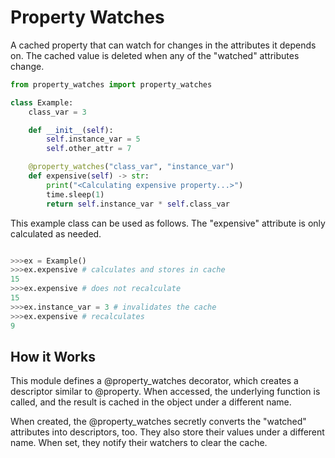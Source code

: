# Property Watches
A cached property that can watch for changes in the attributes it depends on.
The cached value is deleted when any of the "watched" attributes change.


```python
from property_watches import property_watches

class Example:
    class_var = 3

    def __init__(self):
        self.instance_var = 5
        self.other_attr = 7

    @property_watches("class_var", "instance_var")
    def expensive(self) -> str:
        print("<Calculating expensive property...>")
        time.sleep(1)
        return self.instance_var * self.class_var
```

This example class can be used as follows. The "expensive" attribute is only calculated as needed.

```python

>>>ex = Example()
>>>ex.expensive # calculates and stores in cache
15
>>>ex.expensive # does not recalculate
15
>>>ex.instance_var = 3 # invalidates the cache
>>>ex.expensive # recalculates
9
```
## How it Works

This module defines a @property_watches decorator, which creates a descriptor similar to @property. When accessed, the underlying function is called, and the result is cached in the object under a different name.

When created, the @property_watches secretly converts the "watched" attributes into descriptors, too. They also store their values under a different name. When set, they notify their watchers to clear the cache.
